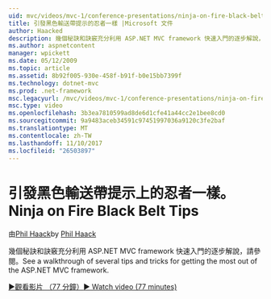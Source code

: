 ```yaml
---
uid: mvc/videos/mvc-1/conference-presentations/ninja-on-fire-black-belt-tips
title: 引發黑色輸送帶提示的忍者一樣 |Microsoft 文件
author: Haacked
description: 幾個秘訣和訣竅充分利用 ASP.NET MVC framework 快速入門的逐步解說，請參閱。
ms.author: aspnetcontent
manager: wpickett
ms.date: 05/12/2009
ms.topic: article
ms.assetid: 8b92f005-930e-458f-b91f-b0e15bb7399f
ms.technology: dotnet-mvc
ms.prod: .net-framework
msc.legacyurl: /mvc/videos/mvc-1/conference-presentations/ninja-on-fire-black-belt-tips
msc.type: video
ms.openlocfilehash: 3b3ea7810599ad8de6d1cfe41a44cc2e1bee8cd0
ms.sourcegitcommit: 9a9483aceb34591c97451997036a9120c3fe2baf
ms.translationtype: MT
ms.contentlocale: zh-TW
ms.lasthandoff: 11/10/2017
ms.locfileid: "26503897"
---
```

<a name="ninja-on-fire-black-belt-tips"></a><span data-ttu-id="24b9c-103">引發黑色輸送帶提示上的忍者一樣。</span><span class="sxs-lookup"><span data-stu-id="24b9c-103">Ninja on Fire Black Belt Tips</span></span>
====================
<span data-ttu-id="24b9c-104">由[Phil Haack](https://github.com/Haacked)</span><span class="sxs-lookup"><span data-stu-id="24b9c-104">by [Phil Haack](https://github.com/Haacked)</span></span>

<span data-ttu-id="24b9c-105">幾個秘訣和訣竅充分利用 ASP.NET MVC framework 快速入門的逐步解說，請參閱。</span><span class="sxs-lookup"><span data-stu-id="24b9c-105">See a walkthrough of several tips and tricks for getting the most out of the ASP.NET MVC framework.</span></span>

[<span data-ttu-id="24b9c-106">&#9654;觀看影片 （77 分鐘）</span><span class="sxs-lookup"><span data-stu-id="24b9c-106">&#9654; Watch video (77 minutes)</span></span>](https://channel9.msdn.com/Blogs/ASP-NET-Site-Videos/ninja-on-fire-black-belt-tips)
